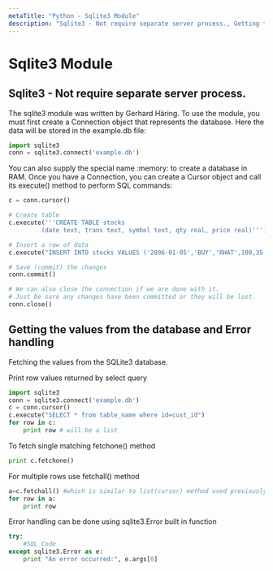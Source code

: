 ```yaml
---
metaTitle: "Python - Sqlite3 Module"
description: "Sqlite3 - Not require separate server process., Getting the values from the database and Error handling"
---
```


# Sqlite3 Module



## Sqlite3 - Not require separate server process.


The sqlite3 module was written by Gerhard Häring. To use the module, you must first create a Connection object that represents the database. Here the data will be stored in the example.db file:

```py
import sqlite3
conn = sqlite3.connect('example.db')

```

You can also supply the special name :memory: to create a database in RAM. Once you have a Connection, you can create a Cursor object and call its execute() method to perform SQL commands:

```py
c = conn.cursor()

# Create table
c.execute('''CREATE TABLE stocks
         (date text, trans text, symbol text, qty real, price real)''')

# Insert a row of data
c.execute("INSERT INTO stocks VALUES ('2006-01-05','BUY','RHAT',100,35.14)")

# Save (commit) the changes
conn.commit()

# We can also close the connection if we are done with it.
# Just be sure any changes have been committed or they will be lost.
conn.close()

```



## Getting the values from the database and Error handling


Fetching the values from the SQLite3 database.

Print row values returned by select query

```py
import sqlite3
conn = sqlite3.connect('example.db')
c = conn.cursor()
c.execute("SELECT * from table_name where id=cust_id")
for row in c:
    print row # will be a list

```

To fetch single matching fetchone() method

```py
print c.fetchone()

```

For multiple rows use fetchall() method

```py
a=c.fetchall() #which is similar to list(cursor) method used previously
for row in a:
    print row

```

Error handling can be done using sqlite3.Error built in function

```py
try:
    #SQL Code
except sqlite3.Error as e:
    print "An error occurred:", e.args[0]

```

